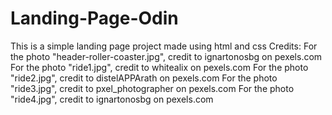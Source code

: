 # Landing-Page-Odin
This is a simple landing page project made using html and css
Credits:
For the photo "header-roller-coaster.jpg", credit to ignartonosbg on pexels.com
For the photo "ride1.jpg", credit to whitealix on pexels.com
For the photo "ride2.jpg", credit to distelAPPArath on pexels.com
For the photo "ride3.jpg", credit to pxel_photographer on pexels.com
For the photo "ride4.jpg", credit to ignartonosbg on pexels.com